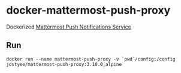 # docker-mattermost-push-proxy
Dockerized [Mattermost Push Notifications Service](https://github.com/mattermost/mattermost-push-proxy)

## Run
    docker run --name mattermost-push-proxy -v `pwd`/config:/config jostyee/mattermost-push-proxy:3.10.0_alpine
